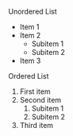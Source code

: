 Unordered List

- Item 1
- Item 2
   - Subitem 1
   - Subitem 2
- Item 3


Ordered List
1. First item
2. Second item
   1. Subitem 1
   2. Subitem 2
3. Third item

